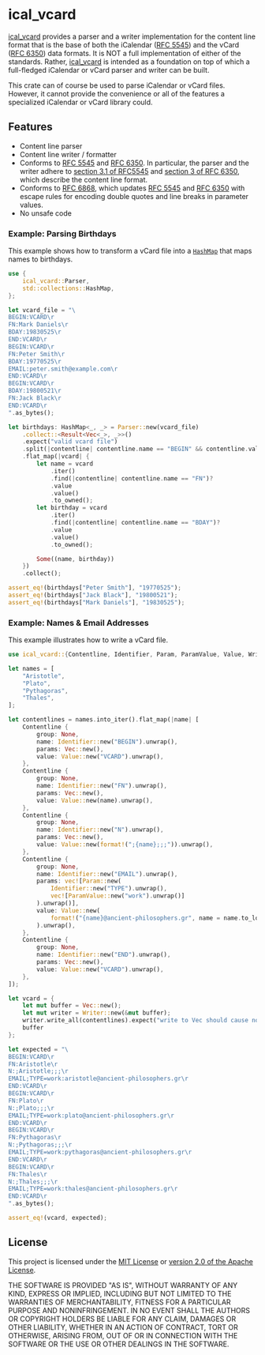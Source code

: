 
# ical_vcard

[ical_vcard][crate] provides a parser and a writer implementation for the content line format that is
the base of both the iCalendar ([RFC 5545][rfc5545]) and the vCard ([RFC 6350][rfc6350]) data
formats. It is NOT a full implementation of either of the standards. Rather, [ical_vcard][crate] is
intended as a foundation on top of which a full-fledged iCalendar or vCard parser and writer can be
built.

This crate can of course be used to parse iCalendar or vCard files. However, it cannot provide the
convenience or all of the features a specialized iCalendar or vCard library could.

## Features

 * Content line parser
 * Content line writer / formatter
 * Conforms to [RFC 5545][rfc5545] and [RFC 6350][rfc6350]. In particular, the parser and the writer
   adhere to [section 3.1 of RFC5545][rfc5545_sec3_1] and [section 3 of RFC 6350][rfc6350_sec3],
   which describe the content line format.
 * Conforms to [RFC 6868][rfc6868], which updates [RFC 5545][rfc5545] and [RFC 6350][rfc6350] with
   escape rules for encoding double quotes and line breaks in parameter values.
 * No unsafe code

### Example: Parsing Birthdays

This example shows how to transform a vCard file into a [`HashMap`][hashmap] that maps names to
birthdays.

```rust
use {
    ical_vcard::Parser,
    std::collections::HashMap,
};

let vcard_file = "\
BEGIN:VCARD\r
FN:Mark Daniels\r
BDAY:19830525\r
END:VCARD\r
BEGIN:VCARD\r
FN:Peter Smith\r
BDAY:19770525\r
EMAIL:peter.smith@example.com\r
END:VCARD\r
BEGIN:VCARD\r
BDAY:19800521\r
FN:Jack Black\r
END:VCARD\r
".as_bytes();

let birthdays: HashMap<_, _> = Parser::new(vcard_file)
    .collect::<Result<Vec<_>, _>>()
    .expect("valid vcard file")
    .split(|contentline| contentline.name == "BEGIN" && contentline.value == "VCARD")
    .flat_map(|vcard| {
        let name = vcard
            .iter()
            .find(|contentline| contentline.name == "FN")?
            .value
            .value()
            .to_owned();
        let birthday = vcard
            .iter()
            .find(|contentline| contentline.name == "BDAY")?
            .value
            .value()
            .to_owned();

        Some((name, birthday))
    })
    .collect();

assert_eq!(birthdays["Peter Smith"], "19770525");
assert_eq!(birthdays["Jack Black"], "19800521");
assert_eq!(birthdays["Mark Daniels"], "19830525");
```

### Example: Names & Email Addresses

This example illustrates how to write a vCard file.

```rust
use ical_vcard::{Contentline, Identifier, Param, ParamValue, Value, Writer};

let names = [
    "Aristotle",
    "Plato",
    "Pythagoras",
    "Thales",
];

let contentlines = names.into_iter().flat_map(|name| [
    Contentline {
        group: None,
        name: Identifier::new("BEGIN").unwrap(),
        params: Vec::new(),
        value: Value::new("VCARD").unwrap(),
    },
    Contentline {
        group: None,
        name: Identifier::new("FN").unwrap(),
        params: Vec::new(),
        value: Value::new(name).unwrap(),
    },
    Contentline {
        group: None,
        name: Identifier::new("N").unwrap(),
        params: Vec::new(),
        value: Value::new(format!(";{name};;;")).unwrap(),
    },
    Contentline {
        group: None,
        name: Identifier::new("EMAIL").unwrap(),
        params: vec![Param::new(
            Identifier::new("TYPE").unwrap(),
            vec![ParamValue::new("work").unwrap()]
        ).unwrap()],
        value: Value::new(
            format!("{name}@ancient-philosophers.gr", name = name.to_lowercase())
        ).unwrap(),
    },
    Contentline {
        group: None,
        name: Identifier::new("END").unwrap(),
        params: Vec::new(),
        value: Value::new("VCARD").unwrap(),
    },
]);

let vcard = {
    let mut buffer = Vec::new();
    let mut writer = Writer::new(&mut buffer);
    writer.write_all(contentlines).expect("write to Vec should cause no errors");
    buffer
};

let expected = "\
BEGIN:VCARD\r
FN:Aristotle\r
N:;Aristotle;;;\r
EMAIL;TYPE=work:aristotle@ancient-philosophers.gr\r
END:VCARD\r
BEGIN:VCARD\r
FN:Plato\r
N:;Plato;;;\r
EMAIL;TYPE=work:plato@ancient-philosophers.gr\r
END:VCARD\r
BEGIN:VCARD\r
FN:Pythagoras\r
N:;Pythagoras;;;\r
EMAIL;TYPE=work:pythagoras@ancient-philosophers.gr\r
END:VCARD\r
BEGIN:VCARD\r
FN:Thales\r
N:;Thales;;;\r
EMAIL;TYPE=work:thales@ancient-philosophers.gr\r
END:VCARD\r
".as_bytes();

assert_eq!(vcard, expected);
```

## License

This project is licensed under the [MIT License](./LICENSE-MIT) or
[version 2.0 of the Apache License](./LICENSE-APACHE).

THE SOFTWARE IS PROVIDED "AS IS", WITHOUT WARRANTY OF ANY KIND, EXPRESS OR
IMPLIED, INCLUDING BUT NOT LIMITED TO THE WARRANTIES OF MERCHANTABILITY, FITNESS
FOR A PARTICULAR PURPOSE AND NONINFRINGEMENT. IN NO EVENT SHALL THE AUTHORS OR
COPYRIGHT HOLDERS BE LIABLE FOR ANY CLAIM, DAMAGES OR OTHER LIABILITY, WHETHER
IN AN ACTION OF CONTRACT, TORT OR OTHERWISE, ARISING FROM, OUT OF OR IN
CONNECTION WITH THE SOFTWARE OR THE USE OR OTHER DEALINGS IN THE SOFTWARE.

[crate]: #
[hashmap]: https://doc.rust-lang.org/stable/std/collections/struct.HashMap.html
[iterator]: https://doc.rust-lang.org/stable/std/iter/trait.Iterator.html
[read]: https://doc.rust-lang.org/stable/std/io/trait.Read.html
[rfc5545]: https://www.rfc-editor.org/rfc/rfc5545
[rfc5545_sec3_1]: https://www.rfc-editor.org/rfc/rfc5545#section-3.1
[rfc6350]: https://www.rfc-editor.org/rfc/rfc6350
[rfc6350_sec3]: https://www.rfc-editor.org/rfc/rfc6350#section-3
[rfc6868]: https://www.rfc-editor.org/rfc/rfc6868
[write]: https://doc.rust-lang.org/stable/std/io/trait.Write.html
